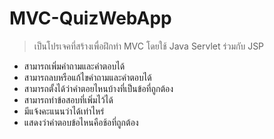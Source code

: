 # MVC-QuizWebApp
> เป็นโปรเจคที่สร้างเพื่อฝึกทำ MVC โดยใช้ Java Servlet ร่วมกับ JSP
- สามารถเพิ่มคำถามและคำตอบได้
- สามารถลบหรือแก้ไขคำถามและคำตอบได้
- สามารถตั้งได้ว่าคำตอยไหนบ้างที่เป็นข้อที่ถูกต้อง
- สามารถทำข้อสอบที่เพิ่มไว้ได้
- มีแจ้งคะแนนว่าได้เท่าไหร่
- แสดงว่าคำตอบข้อไหนคือช้อที่ถูกต้อง
